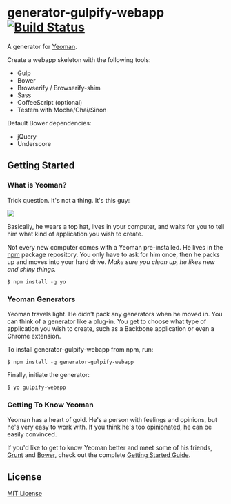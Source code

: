 # generator-gulpify-webapp [![Build Status](https://secure.travis-ci.org/sukima/generator-gulpify-webapp.png?branch=master)](https://travis-ci.org/sukima/generator-gulpify-webapp)

A generator for [Yeoman](http://yeoman.io).

Create a webapp skeleton with the following tools:

- Gulp
- Bower
- Browserify / Browserify-shim
- Sass
- CoffeeScript (optional)
- Testem with Mocha/Chai/Sinon

Default Bower dependencies:

- jQuery
- Underscore

## Getting Started

### What is Yeoman?

Trick question. It's not a thing. It's this guy:

![](http://i.imgur.com/JHaAlBJ.png)

Basically, he wears a top hat, lives in your computer, and waits for you to tell him what kind of application you wish to create.

Not every new computer comes with a Yeoman pre-installed. He lives in the [npm](https://npmjs.org) package repository. You only have to ask for him once, then he packs up and moves into your hard drive. *Make sure you clean up, he likes new and shiny things.*

```
$ npm install -g yo
```

### Yeoman Generators

Yeoman travels light. He didn't pack any generators when he moved in. You can think of a generator like a plug-in. You get to choose what type of application you wish to create, such as a Backbone application or even a Chrome extension.

To install generator-gulpify-webapp from npm, run:

```
$ npm install -g generator-gulpify-webapp
```

Finally, initiate the generator:

```
$ yo gulpify-webapp
```

### Getting To Know Yeoman

Yeoman has a heart of gold. He's a person with feelings and opinions, but he's very easy to work with. If you think he's too opinionated, he can be easily convinced.

If you'd like to get to know Yeoman better and meet some of his friends, [Grunt](http://gruntjs.com) and [Bower](http://bower.io), check out the complete [Getting Started Guide](https://github.com/yeoman/yeoman/wiki/Getting-Started).


## License

[MIT License](http://en.wikipedia.org/wiki/MIT_License)
